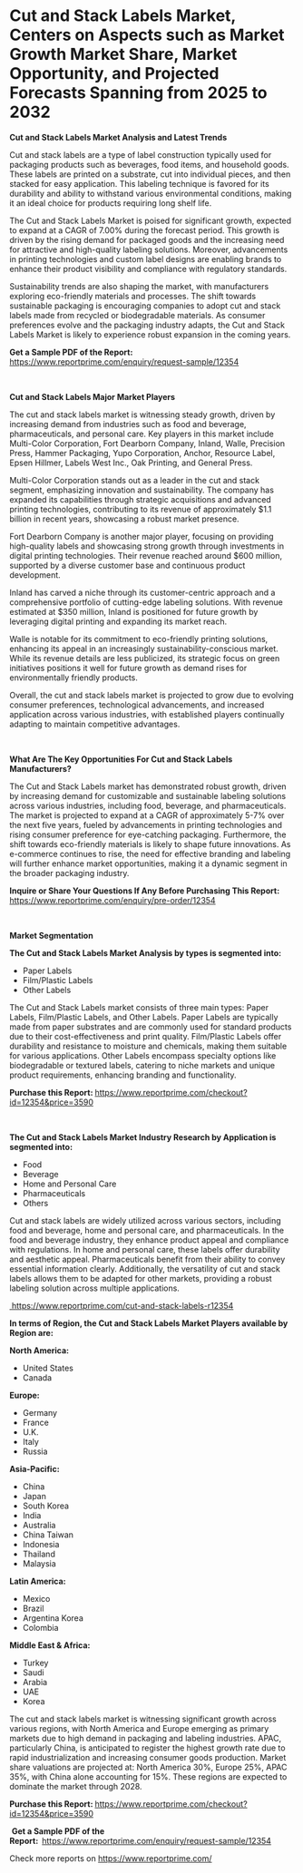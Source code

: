 <p><h1>Cut and Stack Labels Market, Centers on Aspects such as Market Growth Market Share, Market Opportunity, and Projected Forecasts Spanning from 2025 to 2032</h1></p><p><strong>Cut and Stack Labels Market Analysis and Latest Trends</strong></p>
<p><p>Cut and stack labels are a type of label construction typically used for packaging products such as beverages, food items, and household goods. These labels are printed on a substrate, cut into individual pieces, and then stacked for easy application. This labeling technique is favored for its durability and ability to withstand various environmental conditions, making it an ideal choice for products requiring long shelf life.</p><p>The Cut and Stack Labels Market is poised for significant growth, expected to expand at a CAGR of 7.00% during the forecast period. This growth is driven by the rising demand for packaged goods and the increasing need for attractive and high-quality labeling solutions. Moreover, advancements in printing technologies and custom label designs are enabling brands to enhance their product visibility and compliance with regulatory standards.</p><p>Sustainability trends are also shaping the market, with manufacturers exploring eco-friendly materials and processes. The shift towards sustainable packaging is encouraging companies to adopt cut and stack labels made from recycled or biodegradable materials. As consumer preferences evolve and the packaging industry adapts, the Cut and Stack Labels Market is likely to experience robust expansion in the coming years.</p></p>
<p><strong>Get a Sample PDF of the Report:&nbsp;</strong> <a href="https://www.reportprime.com/enquiry/request-sample/12354?utm_campaign=3441&utm_medium=2&utm_source=Github&utm_content=ia&utm_term=18032025&utm_id=cut-and-stack-labels">https://www.reportprime.com/enquiry/request-sample/12354</a></p>
<p>&nbsp;</p>
<p><strong>Cut and Stack Labels Major Market Players</strong></p>
<p><p>The cut and stack labels market is witnessing steady growth, driven by increasing demand from industries such as food and beverage, pharmaceuticals, and personal care. Key players in this market include Multi-Color Corporation, Fort Dearborn Company, Inland, Walle, Precision Press, Hammer Packaging, Yupo Corporation, Anchor, Resource Label, Epsen Hillmer, Labels West Inc., Oak Printing, and General Press.</p><p>Multi-Color Corporation stands out as a leader in the cut and stack segment, emphasizing innovation and sustainability. The company has expanded its capabilities through strategic acquisitions and advanced printing technologies, contributing to its revenue of approximately $1.1 billion in recent years, showcasing a robust market presence.</p><p>Fort Dearborn Company is another major player, focusing on providing high-quality labels and showcasing strong growth through investments in digital printing technologies. Their revenue reached around $600 million, supported by a diverse customer base and continuous product development.</p><p>Inland has carved a niche through its customer-centric approach and a comprehensive portfolio of cutting-edge labeling solutions. With revenue estimated at $350 million, Inland is positioned for future growth by leveraging digital printing and expanding its market reach.</p><p>Walle is notable for its commitment to eco-friendly printing solutions, enhancing its appeal in an increasingly sustainability-conscious market. While its revenue details are less publicized, its strategic focus on green initiatives positions it well for future growth as demand rises for environmentally friendly products.</p><p>Overall, the cut and stack labels market is projected to grow due to evolving consumer preferences, technological advancements, and increased application across various industries, with established players continually adapting to maintain competitive advantages.</p></p>
<p>&nbsp;</p>
<p><strong>What Are The Key Opportunities For Cut and Stack Labels Manufacturers?</strong></p>
<p><p>The Cut and Stack Labels market has demonstrated robust growth, driven by increasing demand for customizable and sustainable labeling solutions across various industries, including food, beverage, and pharmaceuticals. The market is projected to expand at a CAGR of approximately 5-7% over the next five years, fueled by advancements in printing technologies and rising consumer preference for eye-catching packaging. Furthermore, the shift towards eco-friendly materials is likely to shape future innovations. As e-commerce continues to rise, the need for effective branding and labeling will further enhance market opportunities, making it a dynamic segment in the broader packaging industry.</p></p>
<p><strong>Inquire or Share Your Questions If Any Before Purchasing This Report:</strong> <a href="https://www.reportprime.com/enquiry/pre-order/12354?utm_campaign=3441&utm_medium=2&utm_source=Github&utm_content=ia&utm_term=18032025&utm_id=cut-and-stack-labels">https://www.reportprime.com/enquiry/pre-order/12354</a></p>
<p>&nbsp;</p>
<p><strong>Market Segmentation</strong></p>
<p><strong>The Cut and Stack Labels Market Analysis by types is segmented into:</strong></p>
<p><ul><li>Paper Labels</li><li>Film/Plastic Labels</li><li>Other Labels</li></ul></p>
<p><p>The Cut and Stack Labels market consists of three main types: Paper Labels, Film/Plastic Labels, and Other Labels. Paper Labels are typically made from paper substrates and are commonly used for standard products due to their cost-effectiveness and print quality. Film/Plastic Labels offer durability and resistance to moisture and chemicals, making them suitable for various applications. Other Labels encompass specialty options like biodegradable or textured labels, catering to niche markets and unique product requirements, enhancing branding and functionality.</p></p>
<p><strong>Purchase this Report:&nbsp;</strong><a href="https://www.reportprime.com/checkout?id=12354&price=3590&utm_campaign=3441&utm_medium=2&utm_source=Github&utm_content=ia&utm_term=18032025&utm_id=cut-and-stack-labels">https://www.reportprime.com/checkout?id=12354&price=3590</a></p>
<p>&nbsp;</p>
<p><strong>The Cut and Stack Labels Market Industry Research by Application is segmented into:</strong></p>
<p><ul><li>Food</li><li>Beverage</li><li>Home and Personal Care</li><li>Pharmaceuticals</li><li>Others</li></ul></p>
<p><p>Cut and stack labels are widely utilized across various sectors, including food and beverage, home and personal care, and pharmaceuticals. In the food and beverage industry, they enhance product appeal and compliance with regulations. In home and personal care, these labels offer durability and aesthetic appeal. Pharmaceuticals benefit from their ability to convey essential information clearly. Additionally, the versatility of cut and stack labels allows them to be adapted for other markets, providing a robust labeling solution across multiple applications.</p></p>
<p><a href="https://www.reportprime.com/cut-and-stack-labels-r12354?utm_campaign=3441&utm_medium=2&utm_source=Github&utm_content=ia&utm_term=18032025&utm_id=cut-and-stack-labels">&nbsp;https://www.reportprime.com/cut-and-stack-labels-r12354</a></p>
<p><strong>In terms of Region, the Cut and Stack Labels Market Players available by Region are:</strong></p>
<p>
    <p> <strong> North America: </strong>
        <ul>
            <li>United States</li>
            <li>Canada</li>
        </ul>
        </p> 
    <p> <strong> Europe: </strong>
        <ul>
            <li>Germany</li>
            <li>France</li>
            <li>U.K.</li>
            <li>Italy</li>
            <li>Russia</li>
        </ul>
        </p> 
    <p> <strong> Asia-Pacific: </strong>
        <ul>
            <li>China</li>
            <li>Japan</li>
            <li>South Korea</li>
            <li>India</li>
            <li>Australia</li>
            <li>China Taiwan</li>
            <li>Indonesia</li>
            <li>Thailand</li>
            <li>Malaysia</li>
        </ul>
        </p> 
    <p> <strong> Latin America: </strong>
        <ul>
            <li>Mexico</li>
            <li>Brazil</li>
            <li>Argentina Korea</li>
            <li>Colombia</li>
        </ul>
        </p> 
    <p> <strong> Middle East & Africa: </strong>
        <ul>
            <li>Turkey</li>
            <li>Saudi</li>
            <li>Arabia</li>
            <li>UAE</li>
            <li>Korea</li>
        </ul>
    </p>
    </p>
<p><p>The cut and stack labels market is witnessing significant growth across various regions, with North America and Europe emerging as primary markets due to high demand in packaging and labeling industries. APAC, particularly China, is anticipated to register the highest growth rate due to rapid industrialization and increasing consumer goods production. Market share valuations are projected at: North America 30%, Europe 25%, APAC 35%, with China alone accounting for 15%. These regions are expected to dominate the market through 2028.</p></p>
<p><strong>Purchase this Report: </strong><a href="https://www.reportprime.com/checkout?id=12354&price=3590&utm_campaign=3441&utm_medium=2&utm_source=Github&utm_content=ia&utm_term=18032025&utm_id=cut-and-stack-labels">https://www.reportprime.com/checkout?id=12354&price=3590</a></p>
<p>&nbsp;<strong>Get a Sample PDF of the Report:&nbsp;&nbsp;</strong><a href="https://www.reportprime.com/enquiry/request-sample/12354?utm_campaign=3441&utm_medium=2&utm_source=Github&utm_content=ia&utm_term=18032025&utm_id=cut-and-stack-labels">https://www.reportprime.com/enquiry/request-sample/12354</a></p>
<p><strong></strong></p>
<p>Check more reports on <a href="https://www.reportprime.com/?utm_campaign=3441&utm_medium=2&utm_source=Github&utm_content=ia&utm_term=18032025&utm_id=cut-and-stack-labels">https://www.reportprime.com/</a></p>